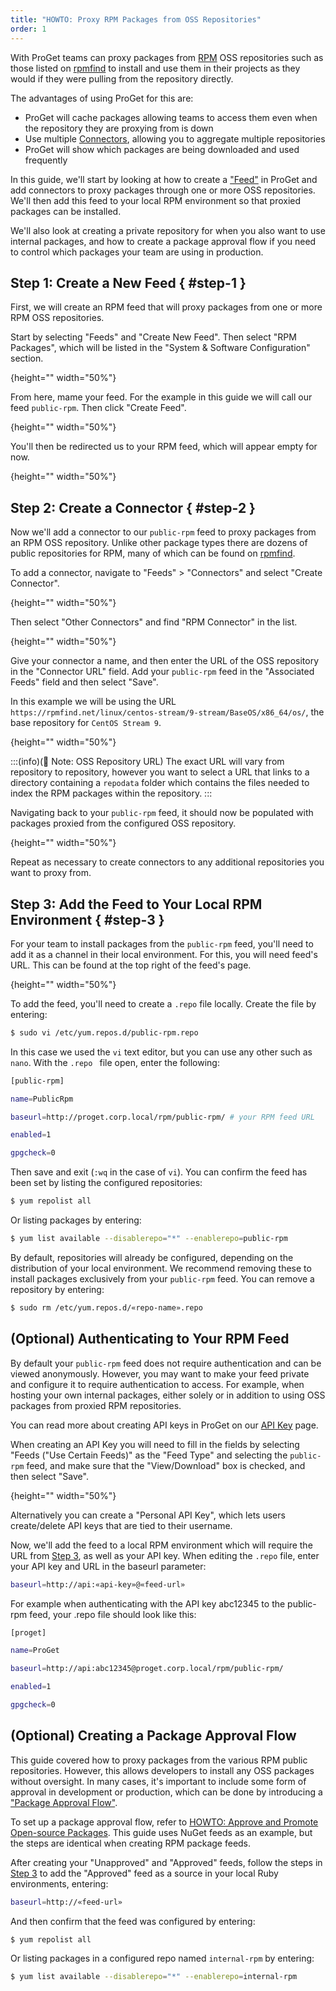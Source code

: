 ```yaml
---
title: "HOWTO: Proxy RPM Packages from OSS Repositories"
order: 1
---
```


With ProGet teams can proxy packages from [RPM](https://rpm.org/) OSS repositories such as those listed on [rpmfind](https://rpmfind.net) to install and use them in their projects as they would if they were pulling from the repository directly. 

The advantages of using ProGet for this are:
* ProGet will cache packages allowing teams to access them even when the repository they are proxying from is down
* Use multiple [Connectors](/docs/proget/feeds/connector-overview), allowing you to aggregate multiple repositories
* ProGet will show which packages are being downloaded and used frequently

In this guide, we'll start by looking at how to create a ["Feed"](/docs/proget/feeds/feed-overview) in ProGet and add connectors to proxy packages through one or more OSS repositories. We'll then add this feed to your local RPM environment so that proxied packages can be installed. 

We'll also look at creating a private repository for when you also want to use internal packages, and how to create a package approval flow if you need to control which packages your team are using in production. 

## Step 1: Create a New Feed { #step-1 }

First, we will create an RPM feed that will proxy packages from one or more RPM OSS repositories. 

Start by selecting "Feeds" and "Create New Feed". Then select "RPM Packages", which will be listed in the "System & Software Configuration" section.

![](){height="" width="50%"}

From here, mame your feed. For the example in this guide we will call our feed `public-rpm`. Then click "Create Feed".

![](){height="" width="50%"}

You'll then be redirected us to your RPM feed, which will appear empty for now.

![](){height="" width="50%"}

## Step 2: Create a Connector { #step-2 }

Now we'll add a connector to our `public-rpm` feed to proxy packages from an RPM OSS repository. Unlike other package types there are dozens of public repositories for RPM, many of which can be found on [rpmfind](https://rpmfind.net). 

To add a connector, navigate to "Feeds" > "Connectors" and select "Create Connector".

![](){height="" width="50%"}

Then select "Other Connectors" and find "RPM Connector" in the list.

![](){height="" width="50%"}

Give your connector a name, and then enter the URL of the OSS repository in the "Connector URL" field. Add your `public-rpm` feed in the "Associated Feeds" field and then select "Save". 

In this example we will be using the URL `https://rpmfind.net/linux/centos-stream/9-stream/BaseOS/x86_64/os/`, the base repository for `CentOS Stream 9`.  

![](){height="" width="50%"}

:::(info)(📄 Note: OSS Repository URL)
The exact URL will vary from repository to repository, however you want to select a URL that links to a directory containing a `repodata` folder which contains the files needed to index the RPM packages within the repository. 
:::

Navigating back to your `public-rpm` feed, it should now be populated with packages proxied from the configured OSS repository.

![](){height="" width="50%"}

Repeat as necessary to create connectors to any additional repositories you want to proxy from. 

## Step 3: Add the Feed to Your Local RPM Environment { #step-3 }

For your team to install packages from the `public-rpm` feed, you'll need to add it as a channel in their local environment. For this, you will need feed's URL. This can be found at the top right of the feed's page.

![](){height="" width="50%"}

To add the feed, you'll need to create a `.repo` file locally. Create the file by entering: 

```bash
$ sudo vi /etc/yum.repos.d/public-rpm.repo  
```

In this case we used the `vi` text editor, but you can use any other such as `nano`. With the `.repo ` file open, enter the following:

```bash
[public-rpm]

name=PublicRpm 

baseurl=http://proget.corp.local/rpm/public-rpm/ # your RPM feed URL

enabled=1 

gpgcheck=0 
```

Then save and exit (`:wq` in the case of `vi`). You can confirm the feed has been set by listing the configured repositories:

```bash
$ yum repolist all
```

Or listing packages by entering:

```bash
$ yum list available --disablerepo="*" --enablerepo=public-rpm
```

By default, repositories will already be configured, depending on the distribution of your local environment. We recommend removing these to install packages exclusively from your `public-rpm` feed. You can remove a repository by entering:

```bash
$ sudo rm /etc/yum.repos.d/«repo-name».repo
```

## (Optional) Authenticating to Your RPM Feed

By default your `public-rpm` feed does not require authentication and can be viewed anonymously. However, you may want to make your feed private and configure it to require authentication to access. For example, when hosting your own internal packages, either solely or in addition to using OSS packages from proxied RPM repositories. 

You can read more about creating API keys in ProGet on our [API Key](/docs/proget/reference-api/proget-apikeys) page. 

When creating an API Key you will need to fill in the fields by selecting "Feeds ("Use Certain Feeds)" as the "Feed Type" and selecting the `public-rpm` feed, and make sure that the "View/Download" box is checked, and then select "Save".

![](){height="" width="50%"}

Alternatively you can create a "Personal API Key", which lets users create/delete API keys that are tied to their username.

Now, we'll add the feed to a local RPM environment which will require the URL from [Step 3](#step-3), as well as your API key. When editing the `.repo` file, enter your API key and URL in the baseurl parameter:

```bash
baseurl=http://api:«api-key»@«feed-url»
```

For example when authenticating with the API key abc12345 to the public-rpm feed, your .repo file should look like this:

```bash
[proget]

name=ProGet 

baseurl=http://api:abc12345@proget.corp.local/rpm/public-rpm/  

enabled=1 

gpgcheck=0 
```

## (Optional) Creating a Package Approval Flow

This guide covered how to proxy packages from the various RPM public repositories. However, this allows developers to install any OSS packages without oversight. In many cases, it's important to include some form of approval in development or production, which can be done by introducing a ["Package Approval Flow"](/docs/proget/packages/package-promotion).

To set up a package approval flow, refer to [HOWTO: Approve and Promote Open-source Packages](/docs/proget/packages/package-promotion/proget-howto-promote-packages). This guide uses NuGet feeds as an example, but the steps are identical when creating RPM package feeds.

After creating your "Unapproved" and "Approved" feeds, follow the steps in [Step 3](#step-3) to add the "Approved" feed as a source in your local Ruby environments, entering:

```bash
baseurl=http://«feed-url»
```

And then confirm that the feed was configured by entering:

```bash
$ yum repolist all
```

Or listing packages in a configured repo named `internal-rpm` by entering:

```bash
$ yum list available --disablerepo="*" --enablerepo=internal-rpm
```
